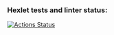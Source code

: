 ### Hexlet tests and linter status:
[![Actions Status](https://github.com/DanilSQEP/python-project-49/workflows/hexlet-check/badge.svg)](https://github.com/DanilSQEP/python-project-49/actions)